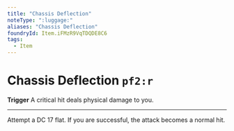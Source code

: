 ```yaml
---
title: "Chassis Deflection"
noteType: ":luggage:"
aliases: "Chassis Deflection"
foundryId: Item.iFMzR9VqTDQDE8C6
tags:
  - Item
---
```


# Chassis Deflection `pf2:r`

**Trigger** A critical hit deals physical damage to you.

* * *

Attempt a DC 17 flat. If you are successful, the attack becomes a normal hit.
